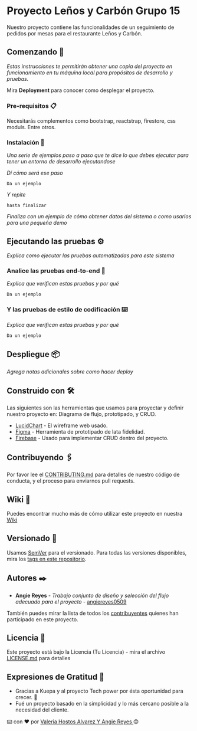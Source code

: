 # Proyecto Leños y Carbón Grupo 15
Nuestro proyecto contiene las funcionalidades de un seguimiento de pedidos por mesas para el restaurante Leños y Carbón.

## Comenzando 🚀

_Estas instrucciones te permitirán obtener una copia del proyecto en funcionamiento en tu máquina local para propósitos de desarrollo y pruebas._

Mira **Deployment** para conocer como desplegar el proyecto.


### Pre-requisitos 📋

Necesitarás complementos como bootstrap, reactstrap, firestore, css moduls. Entre otros.


### Instalación 🔧

_Una serie de ejemplos paso a paso que te dice lo que debes ejecutar para tener un entorno de desarrollo ejecutandose_

_Dí cómo será ese paso_

```
Da un ejemplo
```

_Y repite_

```
hasta finalizar
```

_Finaliza con un ejemplo de cómo obtener datos del sistema o como usarlos para una pequeña demo_

## Ejecutando las pruebas ⚙️

_Explica como ejecutar las pruebas automatizadas para este sistema_

### Analice las pruebas end-to-end 🔩

_Explica que verifican estas pruebas y por qué_

```
Da un ejemplo
```

### Y las pruebas de estilo de codificación ⌨️

_Explica que verifican estas pruebas y por qué_

```
Da un ejemplo
```

## Despliegue 📦

_Agrega notas adicionales sobre como hacer deploy_

## Construido con 🛠️

Las siguientes son las herramientas que usamos para proyectar y definir nuestro proyecto en: Diagrama de flujo, prototipado, y CRUD.

* [LucidChart](https://lucid.app/lucidspark/a6ea0564-675b-4998-96b1-f4b79d486b77/edit?viewport_loc=-6393%2C-4657%2C10458%2C5681%2C0_0&invitationId=inv_29554223-9eb6-4a4a-8e8b-43628c9107e3) - El wireframe web usado.
* [Figma](https://www.figma.com/file/9E8IYLFCgfYxpbD2jBZ39N/Untitled?node-id=0%3A1) - Herramienta de prototipado de lata fidelidad.
* [Firebase](https://console.firebase.google.com/project/lenosycarbon-3e760/overview) - Usado para implementar CRUD dentro del proyecto.

## Contribuyendo 🖇️

Por favor lee el [CONTRIBUTING.md](https://gist.github.com/villanuevand/xxxxxx) para detalles de nuestro código de conducta, y el proceso para enviarnos pull requests.

## Wiki 📖

Puedes encontrar mucho más de cómo utilizar este proyecto en nuestra [Wiki](https://github.com/tu/proyecto/wiki)

## Versionado 📌

Usamos [SemVer](http://semver.org/) para el versionado. Para todas las versiones disponibles, mira los [tags en este repositorio](https://github.com/tu/proyecto/tags).

## Autores ✒️

* **Angie Reyes** - *Trabajo conjunto de diseño y selección del flujo adecuado para el proyecto* - [angiereyes0509](https://github.com/angiereyes0509)

También puedes mirar la lista de todos los [contribuyentes](https://github.com/your/project/contributors) quíenes han participado en este proyecto. 

## Licencia 📄

Este proyecto está bajo la Licencia (Tu Licencia) - mira el archivo [LICENSE.md](LICENSE.md) para detalles

## Expresiones de Gratitud 🎁

* Gracias a Kuepa y al proyecto Tech power por ésta oportunidad para crecer. 📢
* Fué un proyecto basado en la simplicidad y lo más cercano posible a la necesidad del cliente.


⌨️ con ❤️ por [Valeria Hostos Alvarez Y Angie Reyes ](https://github.com/ValeriaHostosAlvarez) 😊
